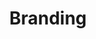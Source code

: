 ---
title: Branding
description: DigitalDigital Branding
listing:
  title: Branding
  description: Create striking, memorable & complete brands specifically engineered to live beautifully in & out of screens.
---